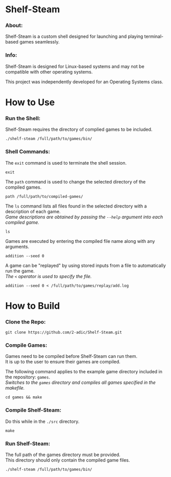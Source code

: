 # Shelf-Steam

### About:

Shelf-Steam is a custom shell designed for launching and playing terminal-based games seamlessly.

### Info:

Shelf-Steam is designed for Linux-based systems and may not be compatible with other operating systems.

This project was independently developed for an Operating Systems class.

# How to Use

### Run the Shell:

Shelf-Steam requires the directory of complied games to be included.
```
./shelf-steam /full/path/to/games/bin/
```

### Shell Commands:

The `exit` command is used to terminate the shell session.
```
exit
```

The `path` command is used to change the selected directory of the compiled games.
```
path /full/path/to/compiled-games/
```

The `ls` command lists all files found in the selected directory with a description of each game.<br>
*Game descriptions are obtained by passing the `--help` argument into each compiled game.*
```
ls
```

Games are executed by entering the compiled file name along with any arguments.
```
addition --seed 0
```

A game can be "replayed" by using stored inputs from a file to automatically run the game.<br>
*The `<` operator is used to specify the file.*
```
addition --seed 0 < /full/path/to/games/replay/add.log
```
  
# How to Build

### Clone the Repo:
```
git clone https://github.com/2-adic/Shelf-Steam.git
```

### Compile Games:

Games need to be compiled before Shelf-Steam can run them.<br>
It is up to the user to ensure their games are compiled.<br>

The following command applies to the example game directory included in the repository: `games`.<br>
*Switches to the `games` directory and compiles all games specified in the makefile.*
```
cd games && make
```

### Compile Shelf-Steam:

Do this while in the `./src` directory.
```
make
```

### Run Shelf-Steam:

The full path of the games directory must be provided.<br>
This directory should only contain the compiled game files.
```
./shelf-steam /full/path/to/games/bin/
```
